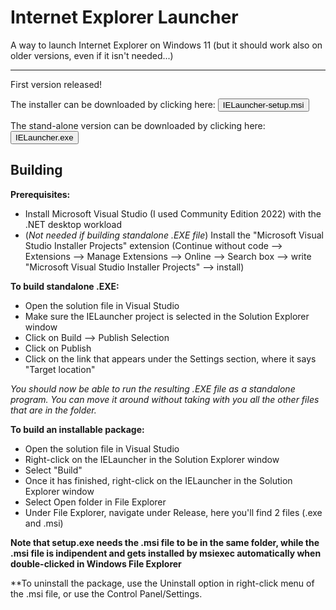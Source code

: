 # Internet Explorer Launcher

A way to launch Internet Explorer on Windows 11 (but it should work also on older versions, even if it isn't needed...)

<hr>

First version released!

The installer can be downloaded by clicking here: <a href="https://github.com/develc/IELauncher/releases/download/v1.0.0/IELauncher-setup.msi"><button>IELauncher-setup.msi</button></a>

The stand-alone version can be downloaded by clicking here: <a href="https://github.com/develc/IELauncher/releases/download/v1.0.0/IELauncher.exe"><button>IELauncher.exe</button></a>


## Building
**Prerequisites:**
* Install Microsoft Visual Studio (I used Community Edition 2022) with the .NET desktop workload
* (*Not needed if building standalone .EXE file*) Install the "Microsoft Visual Studio Installer Projects" extension (Continue without code --> Extensions --> Manage Extensions --> Online --> Search box --> write "Microsoft Visual Studio Installer Projects" --> install)

**To build standalone .EXE:**
* Open the solution file in Visual Studio
* Make sure the IELauncher project is selected in the Solution Explorer window
* Click on Build --> Publish Selection
* Click on Publish
* Click on the link that appears under the Settings section, where it says "Target location"

*You should now be able to run the resulting .EXE file as a standalone program. You can move it around without taking with you all the other files that are in the folder.*

**To build an installable package:**
* Open the solution file in Visual Studio
* Right-click on the IELauncher in the Solution Explorer window
* Select "Build"
* Once it has finished, right-click on the IELauncher in the Solution Explorer window
* Select Open folder in File Explorer
* Under File Explorer, navigate under Release, here you'll find 2 files (.exe and .msi)

**Note that setup.exe needs the .msi file to be in the same folder, while the .msi file is indipendent and gets installed by msiexec automatically when double-clicked in Windows File Explorer**

**To uninstall the package, use the Uninstall option in right-click menu of the .msi file, or use the Control Panel/Settings.
